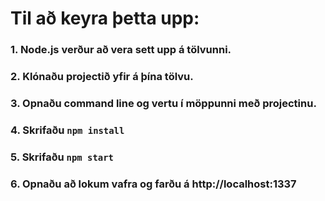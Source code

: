 # Til að keyra þetta upp:

### 1. Node.js verður að vera sett upp á tölvunni.
### 2. Klónaðu projectið yfir á þína tölvu.
### 3. Opnaðu command line og vertu í möppunni með projectinu. 
### 4. Skrifaðu ```npm install```
### 5. Skrifaðu ```npm start```
### 6. Opnaðu að lokum vafra og farðu á http://localhost:1337
